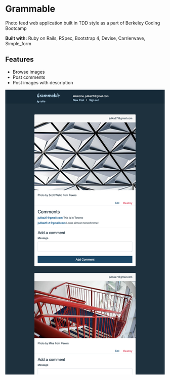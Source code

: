 # Grammable

Photo feed web application built in TDD style as a part of Berkeley Coding Bootcamp

**Built with:** Ruby on Rails, RSpec, Bootstrap 4, Devise, Carrierwave, Simple_form

## Features

- Browse images
- Post comments
- Post images with description

![app screenshot](https://github.com/iamfmjk/grammable-ik/blob/master/grammable-ik.png)
